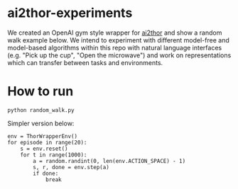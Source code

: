 # ai2thor-experiments

We created an OpenAI gym style wrapper for [ai2thor](http://ai2thor.allenai.org/) and show a random walk example below.
We intend to experiment with different model-free and model-based algorithms within this repo with natural language 
interfaces (e.g. "Pick up the cup", "Open the microwave") and work on representations which can transfer between tasks and environments.


# How to run

`python random_walk.py`

Simpler version below:

```
env = ThorWrapperEnv()
for episode in range(20):
    s = env.reset()
    for t in range(1000):
        a = random.randint(0, len(env.ACTION_SPACE) - 1)
        s, r, done = env.step(a)
        if done:
            break
```

